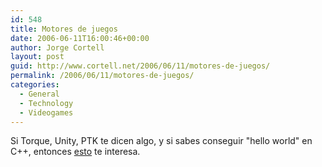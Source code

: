 ```yaml
---
id: 548
title: Motores de juegos
date: 2006-06-11T16:00:46+00:00
author: Jorge Cortell
layout: post
guid: http://www.cortell.net/2006/06/11/motores-de-juegos/
permalink: /2006/06/11/motores-de-juegos/
categories:
  - General
  - Technology
  - Videogames
---
```

Si Torque, Unity, PTK te dicen algo, y si sabes conseguir "hello world" en C++, entonces <a target="_blank" title="Game engines" href="http://developer.apple.com/games/gameenginesonmac.html">esto</a> te interesa.